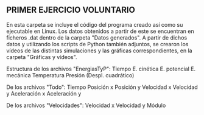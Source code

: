 PRIMER EJERCICIO VOLUNTARIO
---------------
En esta carpeta se incluye el código del programa creado así como su ejecutable en Linux. Los datos obtenidos a partir de este se encuentran en ficheros .dat dentro de la carpeta "Datos generados". A partir de dichos datos y utilizando los scripts de Python también adjuntos, se crearon los vídeos de las distintas simulaciones y las gráficas correspondientes, en la carpeta "Gráficas y vídeos".

Estructura de los archivos "EnergiasTyP":
Tiempo	E. cinética	E. potencial	E. mecánica	Temperatura	Presión	(Despl. cuadrático)  

De los archivos "Todo":
Tiempo
Posición x	Posición y	Velocidad x	Velocidad y	Aceleración x	Aceleración y

De los archivos "Velocidades":
Velocidad x	Velocidad y	Módulo